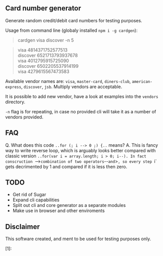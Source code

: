 ## Card number generator

Generate random credit/debit card numbers for testing purposes.

Usage from command line (globaly installed `npm i -g cardgen`):

> cardgen visa discover -n 5

> visa 4814371752577513  
> discover 6521713793937678  
> visa 4012795915725090  
> discover 6502205537914199  
> visa 4279615567473583  

Available vendor names are: `visa`, `master-card`, `diners-club`, `american-express`, `discover`, `jsb`. Multiply vendors are acceptable.

It is possible to add new vendor, have a look at examples into the `vendors` directory.

`-n` flag is for repeating, in case no provided cli will take it as a number of vendors provided.

## FAQ

Q. What does this code `..for (; i --> 0 ;) {..` means?
A. This is fancy way to write reverse loop, which is arguably looks better compared with classic version `..for(var i = array.length; i > 0; i--). In fact conscruction `-->` combination of two operators `--` and `>`, so every step `i` gets decrimented by 1 and compared if it is less then zero.

## TODO

- Get rid of Sugar
- Expand cli capabilities
- Split out cli and core generator as a separate modules
- Make use in browser and other enviroments

## Disclaimer

This software created, and ment to be used for testing purposes only.

[1]: 
